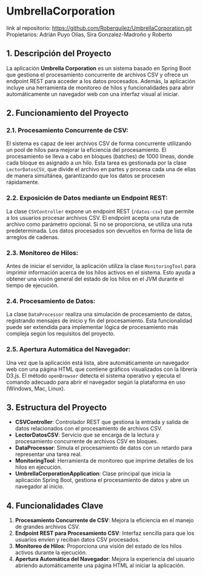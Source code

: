 # UmbrellaCorporation

link al repositorio: https://github.com/Roberquilez/UmbrellaCorporation.git
Propietarios: Adrián Puyo Olías, Sira Gonzalez-Madroño y Roberto

## 1. Descripción del Proyecto

La aplicación **Umbrella Corporation** es un sistema basado en Spring Boot que gestiona el procesamiento concurrente de archivos CSV y ofrece un endpoint REST para acceder a los datos procesados. Además, la aplicación incluye una herramienta de monitoreo de hilos y funcionalidades para abrir automáticamente un navegador web con una interfaz visual al iniciar.

## 2. Funcionamiento del Proyecto

### 2.1. Procesamiento Concurrente de CSV:

El sistema es capaz de leer archivos CSV de forma concurrente utilizando un pool de hilos para mejorar la eficiencia del procesamiento. El procesamiento se lleva a cabo en bloques (batches) de 1000 líneas, donde cada bloque es asignado a un hilo. Esta tarea es gestionada por la clase `LectorDatosCSV`, que divide el archivo en partes y procesa cada una de ellas de manera simultánea, garantizando que los datos se procesen rápidamente.

### 2.2. Exposición de Datos mediante un Endpoint REST:

La clase `CSVController` expone un endpoint REST (`/datos-csv`) que permite a los usuarios procesar archivos CSV. El endpoint acepta una ruta de archivo como parámetro opcional. Si no se proporciona, se utiliza una ruta predeterminada. Los datos procesados son devueltos en forma de lista de arreglos de cadenas.

### 2.3. Monitoreo de Hilos:

Antes de iniciar el servidor, la aplicación utiliza la clase `MonitoringTool` para imprimir información acerca de los hilos activos en el sistema. Esto ayuda a obtener una visión general del estado de los hilos en el JVM durante el tiempo de ejecución.

### 2.4. Procesamiento de Datos:

La clase `DataProcessor` realiza una simulación de procesamiento de datos, registrando mensajes de inicio y fin del procesamiento. Esta funcionalidad puede ser extendida para implementar lógica de procesamiento más compleja según los requisitos del proyecto.

### 2.5. Apertura Automática del Navegador:

Una vez que la aplicación está lista, abre automáticamente un navegador web con una página HTML que contiene gráficos visualizados con la librería D3.js. El método `openBrowser` detecta el sistema operativo y ejecuta el comando adecuado para abrir el navegador según la plataforma en uso (Windows, Mac, Linux).

## 3. Estructura del Proyecto

- **CSVController**: Controlador REST que gestiona la entrada y salida de datos relacionados con el procesamiento de archivos CSV.
- **LectorDatosCSV**: Servicio que se encarga de la lectura y procesamiento concurrente de archivos CSV en bloques.
- **DataProcessor**: Simula el procesamiento de datos con un retardo para representar una tarea real.
- **MonitoringTool**: Herramienta de monitoreo que imprime detalles de los hilos en ejecución.
- **UmbrellaCorporationApplication**: Clase principal que inicia la aplicación Spring Boot, gestiona el procesamiento de datos y abre un navegador al inicio.

## 4. Funcionalidades Clave

1. **Procesamiento Concurrente de CSV**: Mejora la eficiencia en el manejo de grandes archivos CSV.
2. **Endpoint REST para Procesamiento CSV**: Interfaz sencilla para que los usuarios envíen y reciban datos CSV procesados.
3. **Monitoreo de Hilos**: Proporciona una visión del estado de los hilos activos durante la ejecución.
4. **Apertura Automática del Navegador**: Mejora la experiencia del usuario abriendo automáticamente una página HTML al iniciar la aplicación.

